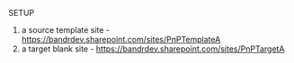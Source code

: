 

SETUP
1) a source template site - https://bandrdev.sharepoint.com/sites/PnPTemplateA
2) a target blank site - https://bandrdev.sharepoint.com/sites/PnPTargetA